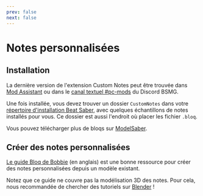 ```yaml
---
prev: false
next: false
---
```


# Notes personnalisées

## Installation

La dernière version de l'extension Custom Notes peut être trouvée dans [Mod Assistant](https://github.com/Assistant/ModAssistant/releases/latest) ou dans le [canal textuel #pc-mods](https://discord.gg/beatsabermods) du Discord BSMG.

Une fois installée, vous devez trouver un dossier `CustomNotes` dans votre [répertoire d'installation Beat Saber](/fr/faq/install-folder.md), avec quelques échantillons de notes installés pour vous. Ce dossier est aussi l'endroit où placer les fichier `.bloq`.

Vous pouvez télécharger plus de bloqs sur [ModelSaber](https://modelsaber.com/Bloqs/).

## Créer des notes personnalisées

[Le guide Bloq de Bobbie](https://bs.assistant.moe/Bloqs/) (en anglais) est une bonne ressource pour créer des notes personnalisées depuis un modèle existant.

Notez que ce guide ne couvre pas la modélisation 3D des notes. Pour cela, nous recommandée de chercher des tutoriels sur [Blender](https://www.blender.org/) !
